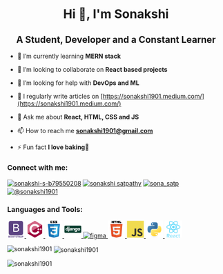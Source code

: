 <h1 align="center">Hi 👋, I'm Sonakshi</h1>
<h2 align="center">A Student, Developer and a Constant Learner</h2>

- 🌱 I’m currently learning **MERN stack**

- 👯 I’m looking to collaborate on **React based projects**

- 🤝 I’m looking for help with **DevOps and ML**

- 📝 I regularly write articles on [https://sonakshi1901.medium.com/](https://sonakshi1901.medium.com/)

- 💬 Ask me about **React, HTML, CSS and JS**

- 📫 How to reach me **sonakshi1901@gmail.com**

- ⚡ Fun fact **I love baking🥧**

<!--### Blogs posts-->
<!-- BLOG-POST-LIST:START -->
<!-- BLOG-POST-LIST:END -->

<h3 align="left">Connect with me:</h3>
<p align="left">
<a href="https://linkedin.com/in/sonakshi-s-b79550208" target="blank"><img align="center" src="https://raw.githubusercontent.com/rahuldkjain/github-profile-readme-generator/master/src/images/icons/Social/linked-in-alt.svg" alt="sonakshi-s-b79550208" height="30" width="40" /></a>
<a href="https://fb.com/sonakshi satpathy" target="blank"><img align="center" src="https://raw.githubusercontent.com/rahuldkjain/github-profile-readme-generator/master/src/images/icons/Social/facebook.svg" alt="sonakshi satpathy" height="30" width="40" /></a>
<a href="https://instagram.com/sona_satp" target="blank"><img align="center" src="https://raw.githubusercontent.com/rahuldkjain/github-profile-readme-generator/master/src/images/icons/Social/instagram.svg" alt="sona_satp" height="30" width="40" /></a>
<a href="https://medium.com/@sonakshi1901" target="blank"><img align="center" src="https://raw.githubusercontent.com/rahuldkjain/github-profile-readme-generator/master/src/images/icons/Social/medium.svg" alt="@sonakshi1901" height="30" width="40" /></a>
</p>

<h3 align="left" padding-top="10px">Languages and Tools:</h3>
<p align="left"> <a href="https://getbootstrap.com" target="_blank"> <img src="https://raw.githubusercontent.com/devicons/devicon/master/icons/bootstrap/bootstrap-plain-wordmark.svg" alt="bootstrap" width="40" height="40"/> </a> <a href="https://www.w3schools.com/cpp/" target="_blank"> <img src="https://raw.githubusercontent.com/devicons/devicon/master/icons/cplusplus/cplusplus-original.svg" alt="cplusplus" width="40" height="40"/> </a> <a href="https://www.w3schools.com/css/" target="_blank"> <img src="https://raw.githubusercontent.com/devicons/devicon/master/icons/css3/css3-original-wordmark.svg" alt="css3" width="40" height="40"/> </a> <a href="https://www.djangoproject.com/" target="_blank"> <img src="https://raw.githubusercontent.com/devicons/devicon/master/icons/django/django-original.svg" alt="django" width="40" height="40"/> </a> <a href="https://www.figma.com/" target="_blank"> <img src="https://www.vectorlogo.zone/logos/figma/figma-icon.svg" alt="figma" width="40" height="40"/> </a> <a href="https://www.w3.org/html/" target="_blank"> <img src="https://raw.githubusercontent.com/devicons/devicon/master/icons/html5/html5-original-wordmark.svg" alt="html5" width="40" height="40"/> </a> <a href="https://developer.mozilla.org/en-US/docs/Web/JavaScript" target="_blank"> <img src="https://raw.githubusercontent.com/devicons/devicon/master/icons/javascript/javascript-original.svg" alt="javascript" width="40" height="40"/> </a> <a href="https://www.python.org" target="_blank"> <img src="https://raw.githubusercontent.com/devicons/devicon/master/icons/python/python-original.svg" alt="python" width="40" height="40"/> </a> <a href="https://reactjs.org/" target="_blank"> <img src="https://raw.githubusercontent.com/devicons/devicon/master/icons/react/react-original-wordmark.svg" alt="react" width="40" height="40"/> </a> </p>

<p><img align="left" src="https://github-readme-stats.vercel.app/api/top-langs?username=sonakshi1901&show_icons=true&locale=en&layout=compact" alt="sonakshi1901" /></p>

<p>&nbsp;<img style={{ paddingTop="10px" }} align="center" src="https://github-readme-stats.vercel.app/api?username=sonakshi1901&show_icons=true&locale=en" alt="sonakshi1901" /></p>

<p><img style={{ paddingTop="10px" }} align="center" src="https://github-readme-streak-stats.herokuapp.com/?user=sonakshi1901&" alt="sonakshi1901" /></p>


